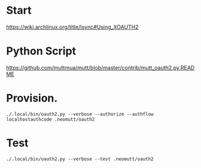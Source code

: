 # Start
https://wiki.archlinux.org/title/Isync#Using_XOAUTH2

# Python Script
https://github.com/muttmua/mutt/blob/master/contrib/mutt_oauth2.py.README

# Provision.

```
./.local/bin/oauth2.py --verbose --authorize --authflow localhostauthcode .neomutt/oauth2
```

# Test

```
./.local/bin/oauth2.py --verbose --test .neomutt/oauth2
```

